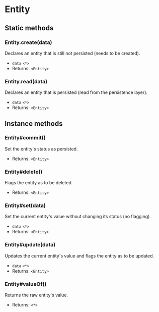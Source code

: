 # Entity

## Static methods

### **Entity.create(data)**

Declares an entity that is still not persisted (needs to be created).

- `data` `<*>`
- Returns: `<Entity>`

### **Entity.read(data)**

Declares an entity that is persisted (read from the persistence layer).

- `data` `<*>`
- Returns: `<Entity>`

## Instance methods

### **Entity#commit()**

Set the entity's status as persisted.

- Returns: `<Entity>`

### **Entity#delete()**

Flags the entity as to be deleted.

- Returns: `<Entity>`

### **Entity#set(data)**

Set the current entity's value without changing its status (no flagging).

- `data` `<*>`
- Returns: `<Entity>`

### **Entity#update(data)**

Updates the current entity's value and flags the entity as to be updated.

- `data` `<*>`
- Returns: `<Entity>`

### **Entity#valueOf()**

Returns the raw entity's value.

- Returns: `<*>`
